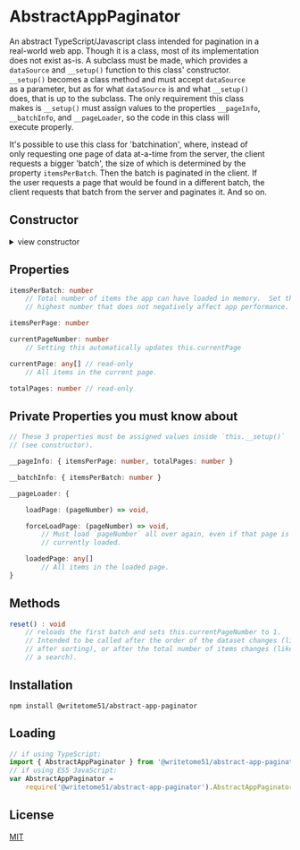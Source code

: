 # AbstractAppPaginator

 An abstract TypeScript/Javascript class intended for pagination in a  
 real-world web app.  Though it is a class, most of its implementation  
 does not exist as-is.  A subclass must be made, which provides a  
 `dataSource` and `__setup()` function to this class' constructor.  
 `__setup()` becomes a class method and must accept `dataSource`  
 as a parameter, but as for what `dataSource` is and what `__setup()`  
 does, that is up to the subclass.  The only requirement this class  
 makes is `__setup()` must assign values to the properties `__pageInfo`,  
 `__batchInfo`, and `__pageLoader`, so the code in this class will  
 execute properly.

 It's possible to use this class for 'batchination', where, instead of  
 only requesting one page of data at-a-time from the server, the client  
 requests a bigger 'batch', the size of which is determined by the  
 property `itemsPerBatch`.  Then the batch is paginated in the client.  If  
 the user requests a page that would be found in a different batch, the  
 client requests that batch from the server and paginates it.  And so on.


## Constructor
<details>
<summary>view constructor</summary>

```ts
constructor(
    dataSource,
    private __setup: (dataSource) => void
)
```
</details>


## Properties
```ts
itemsPerBatch: number
    // Total number of items the app can have loaded in memory.  Set this to 
    // highest number that does not negatively affect app performance.

itemsPerPage: number

currentPageNumber: number
    // Setting this automatically updates this.currentPage

currentPage: any[] // read-only
    // All items in the current page.

totalPages: number // read-only
```

## Private Properties you must know about
```ts
// These 3 properties must be assigned values inside `this.__setup()` 
// (see constructor).

__pageInfo: { itemsPerPage: number, totalPages: number }

__batchInfo: { itemsPerBatch: number }

__pageLoader: {

    loadPage: (pageNumber) => void,

    forceLoadPage: (pageNumber) => void,
        // Must load `pageNumber` all over again, even if that page is already 
        // currently loaded.

    loadedPage: any[]
        // All items in the loaded page.
}
```

## Methods
```ts
reset() : void
    // reloads the first batch and sets this.currentPageNumber to 1.
    // Intended to be called after the order of the dataset changes (like 
    // after sorting), or after the total number of items changes (like after 
    // a search).
```


## Installation

`npm install @writetome51/abstract-app-paginator`

## Loading
```ts
// if using TypeScript:
import { AbstractAppPaginator } from '@writetome51/abstract-app-paginator';
// if using ES5 JavaScript:
var AbstractAppPaginator = 
    require('@writetome51/abstract-app-paginator').AbstractAppPaginator;
```

## License
[MIT](https://choosealicense.com/licenses/mit/)
